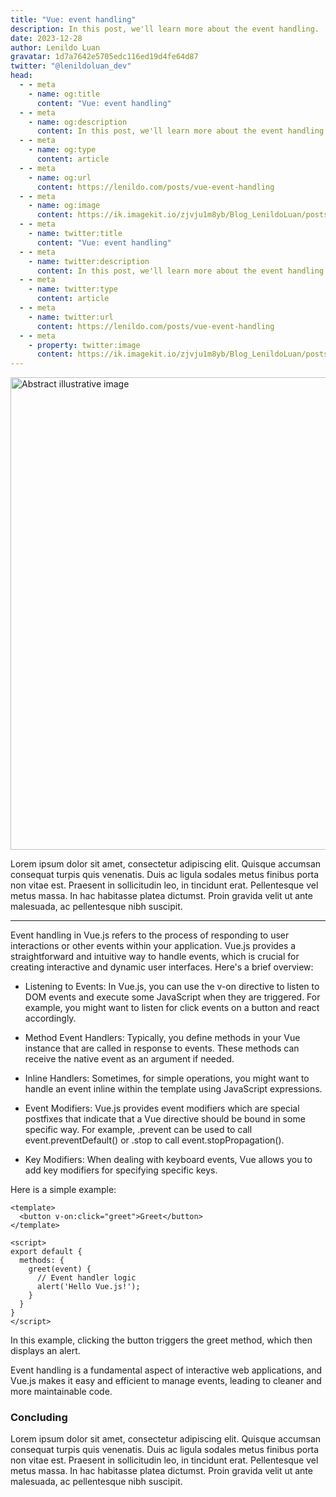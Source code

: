 ```yaml
---
title: "Vue: event handling"
description: In this post, we'll learn more about the event handling.
date: 2023-12-28
author: Lenildo Luan
gravatar: 1d7a7642e5705edc116ed19d4fe64d87
twitter: "@lenildoluan_dev"
head:
  - - meta
    - name: og:title
      content: "Vue: event handling"
  - - meta
    - name: og:description
      content: In this post, we'll learn more about the event handling.
  - - meta
    - name: og:type
      content: article
  - - meta
    - name: og:url
      content: https://lenildo.com/posts/vue-event-handling
  - - meta
    - name: og:image
      content: https://ik.imagekit.io/zjvju1m8yb/Blog_LenildoLuan/posts/Vue/DALL_E%202023-12-23%2008.24.52%20-%20A%20detailed%20pen%20and%20ink%20sketch%20of%20a%20minimalist%20press%20button,%20set%20against%20a%20white%20background.%20The%20press%20button%20is%20drawn%20with%20precise,%20fine%20lines,%20captur_-gmp5wdHrQ.png?updatedAt=1703330721699
  - - meta
    - name: twitter:title
      content: "Vue: event handling"
  - - meta
    - name: twitter:description
      content: In this post, we'll learn more about the event handling.
  - - meta
    - name: twitter:type
      content: article
  - - meta
    - name: twitter:url
      content: https://lenildo.com/posts/vue-event-handling
  - - meta
    - property: twitter:image
      content: https://ik.imagekit.io/zjvju1m8yb/Blog_LenildoLuan/posts/Vue/DALL_E%202023-12-23%2008.24.52%20-%20A%20detailed%20pen%20and%20ink%20sketch%20of%20a%20minimalist%20press%20button,%20set%20against%20a%20white%20background.%20The%20press%20button%20is%20drawn%20with%20precise,%20fine%20lines,%20captur_-gmp5wdHrQ.png?updatedAt=1703330721699
---
```


<img src="https://ik.imagekit.io/zjvju1m8yb/Blog_LenildoLuan/posts/Vue/DALL_E%202023-12-23%2008.24.52%20-%20A%20detailed%20pen%20and%20ink%20sketch%20of%20a%20minimalist%20press%20button,%20set%20against%20a%20white%20background.%20The%20press%20button%20is%20drawn%20with%20precise,%20fine%20lines,%20captur_-gmp5wdHrQ.png?updatedAt=1703330721699" class="img-banner" alt="Abstract illustrative image" width="756" />

Lorem ipsum dolor sit amet, consectetur adipiscing elit. Quisque accumsan consequat turpis quis venenatis. Duis ac ligula sodales metus finibus porta non vitae est. Praesent in sollicitudin leo, in tincidunt erat. Pellentesque vel metus massa. In hac habitasse platea dictumst. Proin gravida velit ut ante malesuada, ac pellentesque nibh suscipit.

---

Event handling in Vue.js refers to the process of responding to user interactions or other events within your application. Vue.js provides a straightforward and intuitive way to handle events, which is crucial for creating interactive and dynamic user interfaces. Here's a brief overview:

- Listening to Events: In Vue.js, you can use the v-on directive to listen to DOM events and execute some JavaScript when they are triggered. For example, you might want to listen for click events on a button and react accordingly.

- Method Event Handlers: Typically, you define methods in your Vue instance that are called in response to events. These methods can receive the native event as an argument if needed.

- Inline Handlers: Sometimes, for simple operations, you might want to handle an event inline within the template using JavaScript expressions.

- Event Modifiers: Vue.js provides event modifiers which are special postfixes that indicate that a Vue directive should be bound in some specific way. For example, .prevent can be used to call event.preventDefault() or .stop to call event.stopPropagation().

- Key Modifiers: When dealing with keyboard events, Vue allows you to add key modifiers for specifying specific keys.

Here is a simple example:

```vue
<template>
  <button v-on:click="greet">Greet</button>
</template>

<script>
export default {
  methods: {
    greet(event) {
      // Event handler logic
      alert('Hello Vue.js!');
    }
  }
}
</script>
```

In this example, clicking the button triggers the greet method, which then displays an alert.

Event handling is a fundamental aspect of interactive web applications, and Vue.js makes it easy and efficient to manage events, leading to cleaner and more maintainable code.

### Concluding 

Lorem ipsum dolor sit amet, consectetur adipiscing elit. Quisque accumsan consequat turpis quis venenatis. Duis ac ligula sodales metus finibus porta non vitae est. Praesent in sollicitudin leo, in tincidunt erat. Pellentesque vel metus massa. In hac habitasse platea dictumst. Proin gravida velit ut ante malesuada, ac pellentesque nibh suscipit.

<!-- In the next post, we'll explore the Hello World example and understand every aspect of this coding. See you there! -->